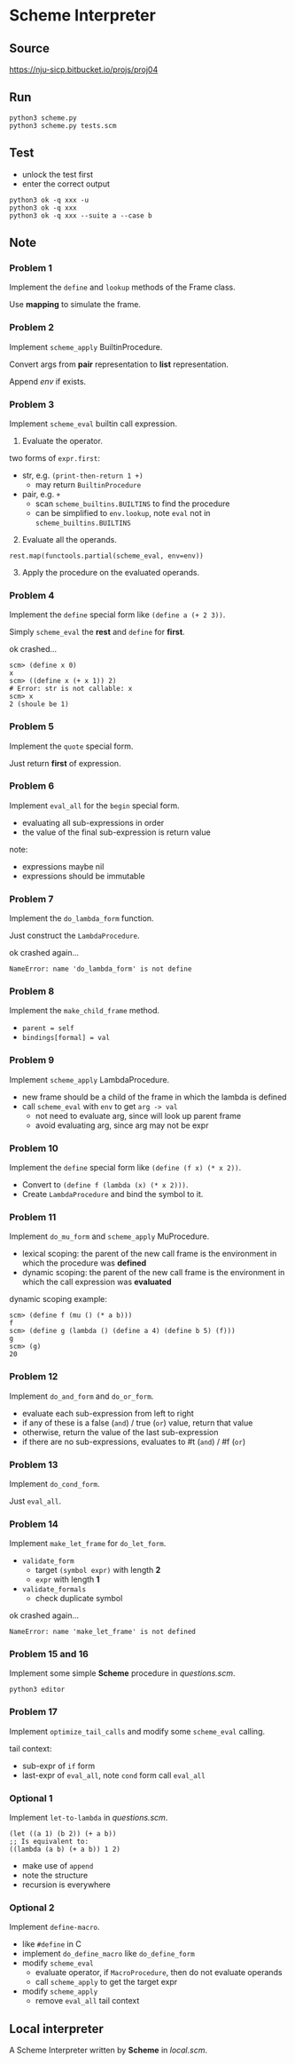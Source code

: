 # Scheme Interpreter

## Source

https://nju-sicp.bitbucket.io/projs/proj04

## Run

```commandline
python3 scheme.py
python3 scheme.py tests.scm
```

## Test

- unlock the test first
- enter the correct output

```commandline
python3 ok -q xxx -u
python3 ok -q xxx
python3 ok -q xxx --suite a --case b
```

## Note

### Problem 1

Implement the `define` and `lookup` methods of the Frame class.

Use **mapping** to simulate the frame.

### Problem 2

Implement `scheme_apply` BuiltinProcedure.

Convert args from **pair** representation to **list** representation.

Append *env* if exists.

### Problem 3

Implement `scheme_eval` builtin call expression.

1. Evaluate the operator.

two forms of `expr.first`:

- str, e.g. `(print-then-return 1 +)`
  - may return `BuiltinProcedure`
- pair, e.g. `+`
  - scan `scheme_builtins.BUILTINS` to find the procedure
  - can be simplified to `env.lookup`, note `eval` not in `scheme_builtins.BUILTINS`

2. Evaluate all the operands.

`rest.map(functools.partial(scheme_eval, env=env))`

3. Apply the procedure on the evaluated operands.

### Problem 4

Implement the `define` special form like `(define a (+ 2 3))`.

Simply `scheme_eval` the **rest** and `define` for **first**.

ok crashed...

```
scm> (define x 0)
x
scm> ((define x (+ x 1)) 2)
# Error: str is not callable: x
scm> x
2 (shoule be 1)
```

### Problem 5

Implement the `quote` special form.

Just return **first** of expression.

### Problem 6

Implement `eval_all` for the `begin` special form.

- evaluating all sub-expressions in order
- the value of the final sub-expression is return value

note:

- expressions maybe nil
- expressions should be immutable

### Problem 7

Implement the `do_lambda_form` function.

Just construct the `LambdaProcedure`.

ok crashed again...

```
NameError: name 'do_lambda_form' is not define
```

### Problem 8

Implement the `make_child_frame` method.

- `parent = self`
- `bindings[formal] = val`

### Problem 9

Implement `scheme_apply` LambdaProcedure.

- new frame should be a child of the frame in which the lambda is defined
- call `scheme_eval` with `env` to get `arg -> val`
  - not need to evaluate arg, since will look up parent frame
  - avoid evaluating arg, since arg may not be expr

### Problem 10

Implement the `define` special form like `(define (f x) (* x 2))`.

- Convert to `(define f (lambda (x) (* x 2)))`. 
- Create `LambdaProcedure` and bind the symbol to it.

### Problem 11

Implement `do_mu_form` and `scheme_apply` MuProcedure.

- lexical scoping: the parent of the new call frame is the environment in which the procedure was **defined**
- dynamic scoping: the parent of the new call frame is the environment in which the call expression was **evaluated**

dynamic scoping example:

```
scm> (define f (mu () (* a b)))
f
scm> (define g (lambda () (define a 4) (define b 5) (f)))
g
scm> (g)
20
```

### Problem 12

Implement `do_and_form` and `do_or_form`.

- evaluate each sub-expression from left to right
- if any of these is a false (`and`) / true (`or`) value, return that value
- otherwise, return the value of the last sub-expression
- if there are no sub-expressions, evaluates to #t (`and`) / #f (`or`)

### Problem 13

Implement `do_cond_form`.

Just `eval_all`.

### Problem 14

Implement `make_let_frame` for `do_let_form`.

- `validate_form`
  - target `(symbol expr)` with length **2**
  - `expr` with length **1**
- `validate_formals`
  - check duplicate symbol

ok crashed again...

```
NameError: name 'make_let_frame' is not defined
```

### Problem 15 and 16

Implement some simple **Scheme** procedure in *questions.scm*.

```commandline
python3 editor
```

### Problem 17

Implement `optimize_tail_calls` and modify some `scheme_eval` calling.

tail context:

- sub-expr of `if` form
- last-expr of `eval_all`, note `cond` form call `eval_all`

### Optional 1

Implement `let-to-lambda`  in *questions.scm*.

```
(let ((a 1) (b 2)) (+ a b))
;; Is equivalent to:
((lambda (a b) (+ a b)) 1 2)
```

- make use of `append`
- note the structure
- recursion is everywhere

### Optional 2

Implement `define-macro`.

- like `#define` in C
- implement `do_define_macro` like `do_define_form`
- modify `scheme_eval`
  - evaluate operator, if `MacroProcedure`, then do not evaluate operands
  - call `scheme_apply` to get the target expr
- modify `scheme_apply`
  - remove `eval_all` tail context

## Local interpreter

A Scheme Interpreter written by **Scheme** in *local.scm*.
